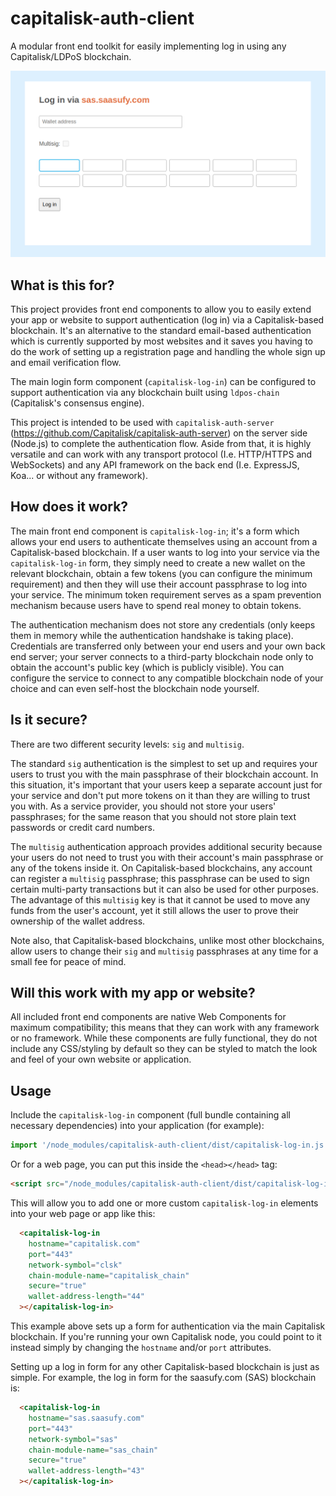 # capitalisk-auth-client
A modular front end toolkit for easily implementing log in using any Capitalisk/LDPoS blockchain.

![Capitalisk log in form](./images/sample-form-screenshot.png)

## What is this for?

This project provides front end components to allow you to easily extend your app or website to support authentication (log in) via a Capitalisk-based blockchain.
It's an alternative to the standard email-based authentication which is currently supported by most websites and it saves you having to do the work of setting up a registration page and handling the whole sign up and email verification flow.

The main login form component (`capitalisk-log-in`) can be configured to support authentication via any blockchain built using `ldpos-chain` (Capitalisk's consensus engine).

This project is intended to be used with `capitalisk-auth-server` (https://github.com/Capitalisk/capitalisk-auth-server) on the server side (Node.js) to complete the authentication flow. Aside from that, it is highly versatile and can work with any transport protocol (I.e. HTTP/HTTPS and WebSockets) and any API framework on the back end (I.e. ExpressJS, Koa... or without any framework).

## How does it work?

The main front end component is `capitalisk-log-in`; it's a form which allows your end users to authenticate themselves using an account from a Capitalisk-based blockchain.
If a user wants to log into your service via the `capitalisk-log-in` form, they simply need to create a new wallet on the relevant blockchain, obtain a few tokens (you can configure the minimum requirement) and then they will use their account passphrase to log into your service. The minimum token requirement serves as a spam prevention mechanism because users have to spend real money to obtain tokens.

The authentication mechanism does not store any credentials (only keeps them in memory while the authentication handshake is taking place).
Credentials are transferred only between your end users and your own back end server; your server connects to a third-party blockchain node only to obtain the account's public key (which is publicly visible). You can configure the service to connect to any compatible blockchain node of your choice and can even self-host the blockchain node yourself.

## Is it secure?

There are two different security levels: `sig` and `multisig`.

The standard `sig` authentication is the simplest to set up and requires your users to trust you with the main passphrase of their blockchain account.
In this situation, it's important that your users keep a separate account just for your service and don't put more tokens on it than they are willing to trust you with.
As a service provider, you should not store your users' passphrases; for the same reason that you should not store plain text passwords or credit card numbers.

The `multisig` authentication approach provides additional security because your users do not need to trust you with their account's main passphrase or any of the tokens inside it.
On Capitalisk-based blockchains, any account can register a `multisig` passphrase; this passphrase can be used to sign certain multi-party transactions but it can also be used for other purposes. The advantage of this `multisig` key is that it cannot be used to move any funds from the user's account, yet it still allows the user to prove their ownership of the wallet address.

Note also, that Capitalisk-based blockchains, unlike most other blockchains, allow users to change their `sig` and `multisig` passphrases at any time for a small fee for peace of mind.

## Will this work with my app or website?

All included front end components are native Web Components for maximum compatibility; this means that they can work with any framework or no framework.
While these components are fully functional, they do not include any CSS/styling by default so they can be styled to match the look and feel of your own website or application.

## Usage

Include the `capitalisk-log-in` component (full bundle containing all necessary dependencies) into your application (for example):

```js
import '/node_modules/capitalisk-auth-client/dist/capitalisk-log-in.js';
```

Or for a web page, you can put this inside the `<head></head>` tag:

```html
<script src="/node_modules/capitalisk-auth-client/dist/capitalisk-log-in.js" type="module" async></script>
```

This will allow you to add one or more custom `capitalisk-log-in` elements into your web page or app like this:

```html
  <capitalisk-log-in
    hostname="capitalisk.com"
    port="443"
    network-symbol="clsk"
    chain-module-name="capitalisk_chain"
    secure="true"
    wallet-address-length="44"
  ></capitalisk-log-in>
```

This example above sets up a form for authentication via the main Capitalisk blockchain. If you're running your own Capitalisk node, you could point to it instead simply by changing the `hostname` and/or `port` attributes.

Setting up a log in form for any other Capitalisk-based blockchain is just as simple.
For example, the log in form for the saasufy.com (SAS) blockchain is:

```html
  <capitalisk-log-in
    hostname="sas.saasufy.com"
    port="443"
    network-symbol="sas"
    chain-module-name="sas_chain"
    secure="true"
    wallet-address-length="43"
  ></capitalisk-log-in>
```
